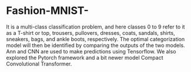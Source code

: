 # Fashion-MNIST-
It is a multi-class classification problem, and here classes 0 to 9 refer to it as a T-shirt or top, trousers, pullovers, dresses, coats, sandals, shirts, sneakers, bags, and ankle boots, respectively. The optimal categorization model will then be identified by comparing the outputs of the two models. Ann and CNN are used to make predictions using Tensorflow. We also explored the Pytorch framework and a bit newer model Compact Convolutional Transformer.
